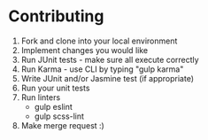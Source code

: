 <h1>Contributing</h1>
<ol>
    <li>Fork and clone into your local environment</li>
    <li>Implement changes you would like</li>
    <li>Run JUnit tests - make sure all execute correctly</li>
    <li>Run Karma - use CLI by typing "gulp karma"</li>
    <li>Write JUnit and/or Jasmine test (if appropriate)</li>
    <li>Run your unit tests</li>
    <li>Run linters
     <ul>
         <li>gulp eslint</li>
         <li>gulp scss-lint</li>
     </ul>
     </li>
    <li>Make merge request :)</li>
</ol>
